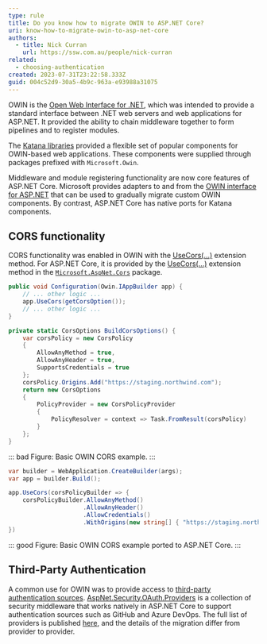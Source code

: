 ```yaml
---
type: rule
title: Do you know how to migrate OWIN to ASP.NET Core?
uri: know-how-to-migrate-owin-to-asp-net-core
authors:
  - title: Nick Curran
    url: https://ssw.com.au/people/nick-curran
related:
  - choosing-authentication
created: 2023-07-31T23:22:58.333Z
guid: 004c52d9-30a5-4b9c-963a-e93988a31075
---
```

OWIN is the [Open Web Interface for .NET](http://owin.org/), which was intended to provide a standard interface between .NET web servers and web applications for ASP.NET. It provided the ability to chain middleware together to form pipelines and to register modules.

The [Katana libraries](https://github.com/aspnet/AspNetKatana/) provided a flexible set of popular components for OWIN-based web applications. These components were supplied through packages prefixed with `Microsoft.Owin`.

Middleware and module registering functionality are now core features of ASP.NET Core. Microsoft provides adapters to and from the [OWIN interface for ASP.NET](https://learn.microsoft.com/en-us/aspnet/core/fundamentals/owin?view=aspnetcore-7.0) that can be used to gradually migrate custom OWIN components. By contrast, ASP.NET Core has native ports for Katana components.

## CORS functionality

CORS functionality was enabled in OWIN with the [UseCors(...)](https://learn.microsoft.com/en-us/previous-versions/aspnet/mt181143(v=vs.113)) extension method. For ASP.NET Core, it is provided by the [UseCors(...)](https://learn.microsoft.com/en-us/dotnet/api/microsoft.aspnetcore.builder.corsmiddlewareextensions.usecors?view=aspnetcore-7.0#microsoft-aspnetcore-builder-corsmiddlewareextensions-usecors(microsoft-aspnetcore-builder-iapplicationbuilder)) extension method in the [`Microsoft.AspNet.Cors`](https://www.nuget.org/packages/Microsoft.AspNet.Cors) package.

```cs
public void Configuration(Owin.IAppBuilder app) {
    // ... other logic ...
    app.UseCors(getCorsOption());
    // ... other logic ...
}

private static CorsOptions BuildCorsOptions() {
    var corsPolicy = new CorsPolicy
    {
        AllowAnyMethod = true,
        AllowAnyHeader = true,
        SupportsCredentials = true
    };
    corsPolicy.Origins.Add("https://staging.northwind.com");
    return new CorsOptions 
    {
        PolicyProvider = new CorsPolicyProvider
        {
            PolicyResolver = context => Task.FromResult(corsPolicy)
        }
    };
}
```
::: bad
Figure: Basic OWIN CORS example.
:::

```cs
var builder = WebApplication.CreateBuilder(args);
var app = builder.Build();

app.UseCors(corsPolicyBuilder => {
    corsPolicyBuilder.AllowAnyMethod()
                     .AllowAnyHeader()
                     .AllowCredentials()
                     .WithOrigins(new string[] { "https://staging.northwind.com" });
})
```
::: good
Figure: Basic OWIN CORS example ported to ASP.NET Core.
:::

## Third-Party Authentication

A common use for OWIN was to provide access to [third-party authentication sources](/choosing-authentication/). [AspNet.Security.OAuth.Providers](https://github.com/aspnet-contrib/AspNet.Security.OAuth.Providers) is a collection of security middleware that works natively in ASP.NET Core to support authentication sources such as GitHub and Azure DevOps. The full list of providers is published [here](https://github.com/aspnet-contrib/AspNet.Security.OAuth.Providers#providers), and the details of the migration differ from provider to provider.
